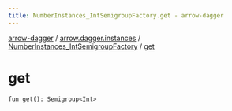```yaml
---
title: NumberInstances_IntSemigroupFactory.get - arrow-dagger
---
```


[arrow-dagger](../../index.html) / [arrow.dagger.instances](../index.html) / [NumberInstances_IntSemigroupFactory](index.html) / [get](./get.html)

# get

`fun get(): Semigroup<`[`Int`](https://kotlinlang.org/api/latest/jvm/stdlib/kotlin/-int/index.html)`>`